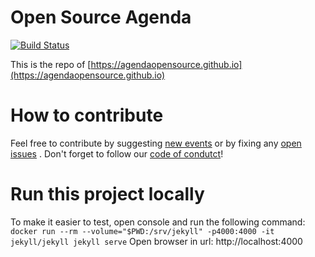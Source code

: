 # Open Source Agenda

[![Build Status](https://travis-ci.org/agendaopensource/agendaopensource.github.io.svg?branch=master)](https://travis-ci.org/agendaopensource/agendaopensource.github.io)

This is the repo of [https://agendaopensource.github.io](https://agendaopensource.github.io)

# How to contribute

Feel free to contribute by suggesting [new events](https://github.com/agendaopensource/agendaopensource.github.io/issues/new?template=event.md&title=New%20event&labels=event) or by fixing any [open issues](https://github.com/agendaopensource/agendaopensource.github.io/issues/) .
Don't forget to follow our [code of condutct](https://github.com/agendaopensource/agendaopensource.github.io/blob/master/CODE_OF_CONDUCT.md)!

# Run this project locally

To make it easier to test, open console and run the following command:
``docker run --rm --volume="$PWD:/srv/jekyll" -p4000:4000 -it jekyll/jekyll jekyll serve``
Open browser in url: http://localhost:4000